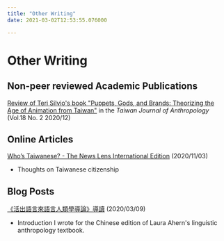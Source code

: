 ```yaml
---
title: "Other Writing"
date: 2021-03-02T12:53:55.076000

---
```


# Other Writing

## Non-peer reviewed Academic Publications

[Review of Teri Silvio's book "Puppets, Gods, and Brands: Theorizing the Age of Animation from Taiwan"](https://www.ioe.sinica.edu.tw/WebTools/FilesDownload.ashx?Siteid=530164240637641451&Menuid=530167100636226027&TB=PeriodicalsContent&CN=PCID&fd=Periodicals_PDF&CNV=PDF&Pname=TJA18-2-BR1.pdf&MSID=11) in the _Taiwan Journal of Anthropology_ (Vol.18 No. 2 2020/12)

## Online Articles

[Who’s Taiwanese? - The News Lens International Edition](https://international.thenewslens.com/feature/taiwan-immigration/142773) (2020/11/03)

* Thoughts on Taiwanese citizenship

## Blog Posts

[《活出語言來語言人類學導論》導讀](https://guavanthropology.tw/article/6801) (2020/03/09)

* Introduction I wrote for the Chinese edition of Laura Ahern's linguistic anthropology textbook.

